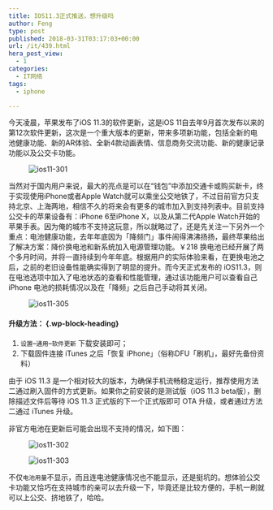 ```yaml
---
title: IOS11.3正式推送，想升级吗
author: Feng
type: post
published: 2018-03-31T03:17:03+00:00
url: /it/439.html
hera_post_view:
  - 1
categories:
  - IT网络
tags:
  - iphone

---
```

今天凌晨，苹果发布了iOS 11.3的软件更新，这是iOS 11自去年9月首次发布以来的第12次软件更新，这次是一个重大版本的更新，带来多项新功能，包括全新的电池健康功能、新的AR体验、全新4款动画表情、信息商务交流功能、新的健康记录功能以及公交卡功能。<figure class="wp-block-image">

<img decoding="async" src="https://cdn.uu126.cn/201803/ios11-301.jpg" alt="ios11-301" /> </figure> 

当然对于国内用户来说，最大的亮点是可以在“钱包”中添加交通卡或购买新卡，终于实现使用iPhone或者Apple Watch就可以乘坐公交地铁了，不过目前官方只支持北京、上海两地，相信不久的将来会有更多的城市加入到支持列表中。目前支持公交卡的苹果设备有：iPhone 6至iPhone X，以及从第二代Apple Watch开始的苹果手表。因为俺的城市不支持这玩意，所以就略过了，还是先关注一下另外一个重点：电池健康功能，去年年底因为「降频门」事件闹得沸沸扬扬，最终苹果给出了解决方案：降价换电池和新系统加入电源管理功能。￥218 换电池已经开展了两个多月时间，并将一直持续到今年年底。根据用户的实际体验来看，在更换电池之后，之前的老旧设备性能确实得到了明显的提升。而今天正式发布的 iOS11.3，则在电池选项中加入了电池状态的查看和性能管理，通过该功能用户可以查看自己 iPhone 电池的损耗情况以及在「降频」之后自己手动将其关闭。<figure class="wp-block-image">

<img decoding="async" src="https://cdn.uu126.cn/201803/ios11-305.jpg" alt="ios11-305" /> </figure> 

#### 升级方法： {.wp-block-heading}

<ol class="wp-block-list">
  <li>
    <code>设置</code>&#8211;<code>通用</code>&#8211;<code>软件更新</code> 下载安装即可；
  </li>
  <li>
    下载固件连接 iTunes 之后「恢复 iPhone」（俗称DFU「刷机」，最好先备份资料）
  </li>
</ol>

由于 iOS 11.3 是一个相对较大的版本，为确保手机流畅稳定运行，推荐使用方法二通过刷入固件的方式更新。如果你之前安装的是测试版（iOS 11.3 beta版），删除描述文件后等待 iOS 11.3 正式版的下一个正式版即可 OTA 升级，或者通过方法二通过 iTunes 升级。

非官方电池在更新后可能会出现不支持的情况，如下图：<figure class="wp-block-image">

<img decoding="async" src="https://cdn.uu126.cn/201803/ios11-302.png" alt="ios11-302" /> </figure> <figure class="wp-block-image"><img decoding="async" src="https://cdn.uu126.cn/201803/ios11-303.png" alt="ios11-303" /></figure> 

不仅`电池用量`不显示，而且连电池健康情况也不能显示，还是挺坑的。想体验公交卡功能又恰巧在支持城市的亲可以去升级一下，毕竟还是比较方便的，手机一刷就可以上公交、挤地铁了，哈哈。